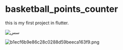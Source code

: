 # basketball_points_counter
this is my first project in flutter.

![سس](https://imgg.io/image/FpYjh)

![b1ecf6b9e86c28c0288d59beeca163f9.png](https://imgg.io/images/2024/01/24/b1ecf6b9e86c28c0288d59beeca163f9.png)
